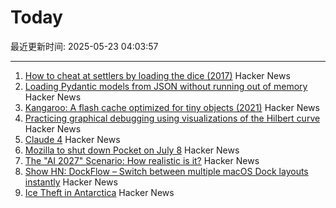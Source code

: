 # Today

最近更新时间: 2025-05-23 04:03:57

--- 
1. [How to cheat at settlers by loading the dice (2017)](https://izbicki.me/blog/how-to-cheat-at-settlers-of-catan-by-loading-the-dice-and-prove-it-with-p-values.html) Hacker News
2. [Loading Pydantic models from JSON without running out of memory](https://pythonspeed.com/articles/pydantic-json-memory/) Hacker News
3. [Kangaroo: A flash cache optimized for tiny objects (2021)](https://engineering.fb.com/2021/10/26/core-infra/kangaroo/) Hacker News
4. [Practicing graphical debugging using visualizations of the Hilbert curve](https://akkartik.name/debugUIs.html) Hacker News
5. [Claude 4](https://www.anthropic.com/news/claude-4) Hacker News
6. [Mozilla to shut down Pocket on July 8](https://support.mozilla.org/en-US/kb/future-of-pocket) Hacker News
7. [The "AI 2027" Scenario: How realistic is it?](https://garymarcus.substack.com/p/the-ai-2027-scenario-how-realistic) Hacker News
8. [Show HN: DockFlow – Switch between multiple macOS Dock layouts instantly](https://dockflow.appitstudio.com/) Hacker News
9. [Ice Theft in Antarctica](https://nautil.us/ice-theft-in-antarctica-1210083/) Hacker News

